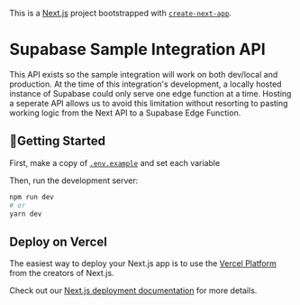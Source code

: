 This is a [Next.js](https://nextjs.org/) project bootstrapped with [`create-next-app`](https://github.com/vercel/next.js/tree/canary/packages/create-next-app).

# Supabase Sample Integration API

This API exists so the sample integration will work on both dev/local and production. At the time of this integration's development, a locally hosted instance of Supabase could only serve one edge function at a time. Hosting a seperate API allows us to avoid this limitation without resorting to pasting working logic from the Next API to a Supabase Edge Function.

## 🚦Getting Started

First, make a copy of [`.env.example`](https://github.com/OneSignalDevelopers/onesignal-supabase-sample-integration-api/blob/main/.env.example) and set each variable

Then, run the development server:

```bash
npm run dev
# or
yarn dev
```

## Deploy on Vercel

The easiest way to deploy your Next.js app is to use the [Vercel Platform](https://vercel.com/new?utm_medium=default-template&filter=next.js&utm_source=create-next-app&utm_campaign=create-next-app-readme) from the creators of Next.js.

Check out our [Next.js deployment documentation](https://nextjs.org/docs/deployment) for more details.
